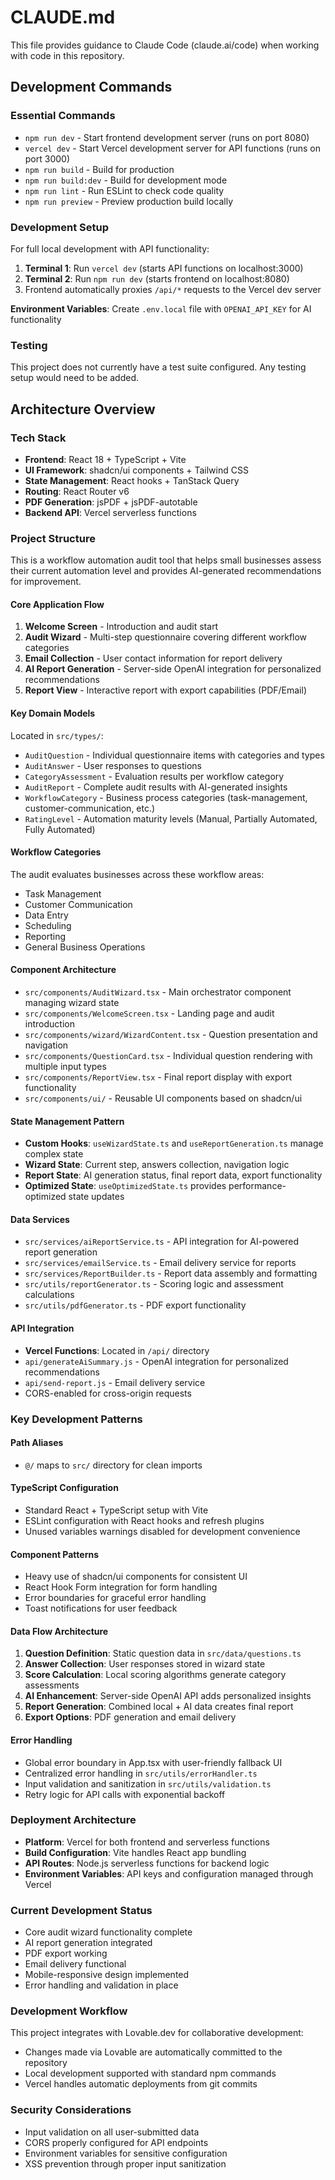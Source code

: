 # CLAUDE.md

This file provides guidance to Claude Code (claude.ai/code) when working with code in this repository.

## Development Commands

### Essential Commands
- `npm run dev` - Start frontend development server (runs on port 8080)
- `vercel dev` - Start Vercel development server for API functions (runs on port 3000)
- `npm run build` - Build for production 
- `npm run build:dev` - Build for development mode
- `npm run lint` - Run ESLint to check code quality
- `npm run preview` - Preview production build locally

### Development Setup
For full local development with API functionality:
1. **Terminal 1**: Run `vercel dev` (starts API functions on localhost:3000)
2. **Terminal 2**: Run `npm run dev` (starts frontend on localhost:8080)
3. Frontend automatically proxies `/api/*` requests to the Vercel dev server

**Environment Variables**: Create `.env.local` file with `OPENAI_API_KEY` for AI functionality

### Testing
This project does not currently have a test suite configured. Any testing setup would need to be added.

## Architecture Overview

### Tech Stack
- **Frontend**: React 18 + TypeScript + Vite
- **UI Framework**: shadcn/ui components + Tailwind CSS
- **State Management**: React hooks + TanStack Query
- **Routing**: React Router v6
- **PDF Generation**: jsPDF + jsPDF-autotable
- **Backend API**: Vercel serverless functions

### Project Structure

This is a workflow automation audit tool that helps small businesses assess their current automation level and provides AI-generated recommendations for improvement.

#### Core Application Flow
1. **Welcome Screen** - Introduction and audit start
2. **Audit Wizard** - Multi-step questionnaire covering different workflow categories
3. **Email Collection** - User contact information for report delivery
4. **AI Report Generation** - Server-side OpenAI integration for personalized recommendations
5. **Report View** - Interactive report with export capabilities (PDF/Email)

#### Key Domain Models
Located in `src/types/`:
- `AuditQuestion` - Individual questionnaire items with categories and types
- `AuditAnswer` - User responses to questions
- `CategoryAssessment` - Evaluation results per workflow category
- `AuditReport` - Complete audit results with AI-generated insights
- `WorkflowCategory` - Business process categories (task-management, customer-communication, etc.)
- `RatingLevel` - Automation maturity levels (Manual, Partially Automated, Fully Automated)

#### Workflow Categories
The audit evaluates businesses across these workflow areas:
- Task Management
- Customer Communication  
- Data Entry
- Scheduling
- Reporting
- General Business Operations

#### Component Architecture
- `src/components/AuditWizard.tsx` - Main orchestrator component managing wizard state
- `src/components/WelcomeScreen.tsx` - Landing page and audit introduction
- `src/components/wizard/WizardContent.tsx` - Question presentation and navigation
- `src/components/QuestionCard.tsx` - Individual question rendering with multiple input types
- `src/components/ReportView.tsx` - Final report display with export functionality
- `src/components/ui/` - Reusable UI components based on shadcn/ui

#### State Management Pattern
- **Custom Hooks**: `useWizardState.ts` and `useReportGeneration.ts` manage complex state
- **Wizard State**: Current step, answers collection, navigation logic
- **Report State**: AI generation status, final report data, export functionality
- **Optimized State**: `useOptimizedState.ts` provides performance-optimized state updates

#### Data Services
- `src/services/aiReportService.ts` - API integration for AI-powered report generation
- `src/services/emailService.ts` - Email delivery service for reports
- `src/services/ReportBuilder.ts` - Report data assembly and formatting
- `src/utils/reportGenerator.ts` - Scoring logic and assessment calculations
- `src/utils/pdfGenerator.ts` - PDF export functionality

#### API Integration
- **Vercel Functions**: Located in `/api/` directory
- `api/generateAiSummary.js` - OpenAI integration for personalized recommendations
- `api/send-report.js` - Email delivery service
- CORS-enabled for cross-origin requests

### Key Development Patterns

#### Path Aliases
- `@/` maps to `src/` directory for clean imports

#### TypeScript Configuration
- Standard React + TypeScript setup with Vite
- ESLint configuration with React hooks and refresh plugins
- Unused variables warnings disabled for development convenience

#### Component Patterns
- Heavy use of shadcn/ui components for consistent UI
- React Hook Form integration for form handling
- Error boundaries for graceful error handling
- Toast notifications for user feedback

#### Data Flow Architecture
1. **Question Definition**: Static question data in `src/data/questions.ts`
2. **Answer Collection**: User responses stored in wizard state
3. **Score Calculation**: Local scoring algorithms generate category assessments
4. **AI Enhancement**: Server-side OpenAI API adds personalized insights
5. **Report Generation**: Combined local + AI data creates final report
6. **Export Options**: PDF generation and email delivery

#### Error Handling
- Global error boundary in App.tsx with user-friendly fallback UI
- Centralized error handling in `src/utils/errorHandler.ts`
- Input validation and sanitization in `src/utils/validation.ts`
- Retry logic for API calls with exponential backoff

### Deployment Architecture
- **Platform**: Vercel for both frontend and serverless functions
- **Build Configuration**: Vite handles React app bundling
- **API Routes**: Node.js serverless functions for backend logic
- **Environment Variables**: API keys and configuration managed through Vercel

### Current Development Status
- Core audit wizard functionality complete
- AI report generation integrated
- PDF export working
- Email delivery functional
- Mobile-responsive design implemented
- Error handling and validation in place

### Development Workflow
This project integrates with Lovable.dev for collaborative development:
- Changes made via Lovable are automatically committed to the repository
- Local development supported with standard npm commands
- Vercel handles automatic deployments from git commits

### Security Considerations
- Input validation on all user-submitted data
- CORS properly configured for API endpoints
- Environment variables for sensitive configuration
- XSS prevention through proper input sanitization